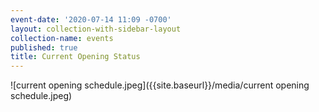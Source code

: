 ```yaml
---
event-date: '2020-07-14 11:09 -0700'
layout: collection-with-sidebar-layout
collection-name: events
published: true
title: Current Opening Status
---
```

![current opening schedule.jpeg]({{site.baseurl}}/media/current opening schedule.jpeg)
